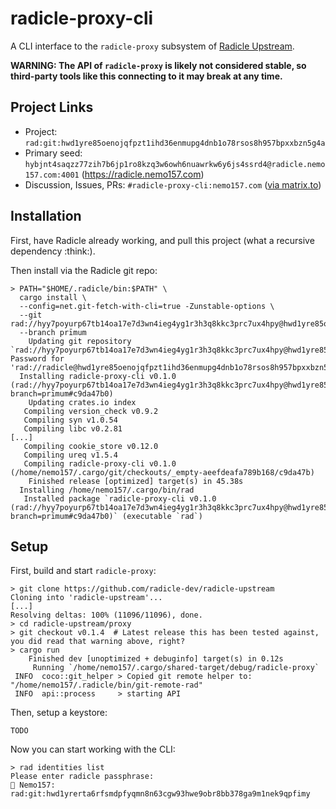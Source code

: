 # radicle-proxy-cli

A CLI interface to the `radicle-proxy` subsystem of [Radicle
Upstream](https://github.com/radicle-dev/radicle-upstream).

**WARNING: The API of `radicle-proxy` is likely not considered stable, so
third-party tools like this connecting to it may break at any time.**

## Project Links

* Project: `rad:git:hwd1yre85oenojqfpzt1ihd36enmupg4dnb1o78rsos8h957bpxxbzn5g4a`
* Primary seed: `hybjnt4saqzz77zih7b6jp1ro8kzq3w6owh6nuawrkw6y6js4ssrd4@radicle.nemo157.com:4001` (<https://radicle.nemo157.com>)
* Discussion, Issues, PRs: `#radicle-proxy-cli:nemo157.com` ([via matrix.to](https://matrix.to/#/#radicle-proxy-cli:nemo157.com))

## Installation

First, have Radicle already working, and pull this project (what a recursive
dependency :think:).

Then install via the Radicle git repo:

```console
> PATH="$HOME/.radicle/bin:$PATH" \
  cargo install \
  --config=net.git-fetch-with-cli=true -Zunstable-options \
  --git rad://hyy7poyurp67tb14oa17e7d3wn4ieg4yg1r3h3q8kkc3prc7ux4hpy@hwd1yre85oenojqfpzt1ihd36enmupg4dnb1o78rsos8h957bpxxbzn5g4a.git
  --branch prīmum
    Updating git repository `rad://hyy7poyurp67tb14oa17e7d3wn4ieg4yg1r3h3q8kkc3prc7ux4hpy@hwd1yre85oenojqfpzt1ihd36enmupg4dnb1o78rsos8h957bpxxbzn5g4a.git`
Password for 'rad://radicle@hwd1yre85oenojqfpzt1ihd36enmupg4dnb1o78rsos8h957bpxxbzn5g4a.git':
  Installing radicle-proxy-cli v0.1.0 (rad://hyy7poyurp67tb14oa17e7d3wn4ieg4yg1r3h3q8kkc3prc7ux4hpy@hwd1yre85oenojqfpzt1ihd36enmupg4dnb1o78rsos8h957bpxxbzn5g4a.git?branch=prīmum#c9da47b0)
    Updating crates.io index
   Compiling version_check v0.9.2
   Compiling syn v1.0.54
   Compiling libc v0.2.81
[...]
   Compiling cookie_store v0.12.0
   Compiling ureq v1.5.4
   Compiling radicle-proxy-cli v0.1.0 (/home/nemo157/.cargo/git/checkouts/_empty-aeefdeafa789b168/c9da47b)
    Finished release [optimized] target(s) in 45.38s
  Installing /home/nemo157/.cargo/bin/rad
   Installed package `radicle-proxy-cli v0.1.0 (rad://hyy7poyurp67tb14oa17e7d3wn4ieg4yg1r3h3q8kkc3prc7ux4hpy@hwd1yre85oenojqfpzt1ihd36enmupg4dnb1o78rsos8h957bpxxbzn5g4a.git?branch=prīmum#c9da47b0)` (executable `rad`)
```

## Setup

First, build and start `radicle-proxy`:

```console
> git clone https://github.com/radicle-dev/radicle-upstream
Cloning into 'radicle-upstream'...
[...]
Resolving deltas: 100% (11096/11096), done.
> cd radicle-upstream/proxy
> git checkout v0.1.4  # Latest release this has been tested against, you did read that warning above, right?
> cargo run
    Finished dev [unoptimized + debuginfo] target(s) in 0.12s
     Running `/home/nemo157/.cargo/shared-target/debug/radicle-proxy`
 INFO  coco::git_helper > Copied git remote helper to: "/home/nemo157/.radicle/bin/git-remote-rad"
 INFO  api::process     > starting API
``` 

Then, setup a keystore:

```console
TODO
```

Now you can start working with the CLI:

```console
> rad identities list
Please enter radicle passphrase:
🌟 Nemo157: rad:git:hwd1yrerta6rfsmdpfyqmn8n63cgw93hwe9obr8bb378ga9m1nek9qpfimy
```

